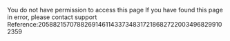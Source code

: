 You do not have permission to access this page If you have found this page in error, please contact support Reference:20588215707882691461143373483172186827220034968299102359